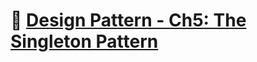 # :notebook_with_decorative_cover: [Design Pattern - Ch5: The Singleton Pattern](https://zealous-open-f6a.notion.site/Design-Pattern-Ch5-The-Singleton-Pattern-0d12f25a8afd465fbd82a33a60685bd8?pvs=4)
